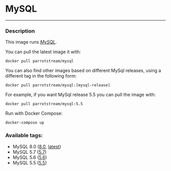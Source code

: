 # **MySQL**
___

### Description

This image runs [*MySQL*](https://www.mysql.com).

You can pull the latest image it with:

    docker pull parrotstream/mysql


You can also find other images based on different MySql releases, using a different tag in the following form:

    docker pull parrotstream/mysql:[mysql-release]


For example, if you want MySql release 5.5 you can pull the image with:

    docker pull parrotstream/mysql:5.5


Run with Docker Compose:

    docker-compose up

### Available tags:

- MySQL 8.0 ([8.0](https://github.com/parrot-stream/docker-mysql/blob/8.0/Dockerfile), [latest](https://github.com/parrot-stream/docker-mysql/blob/latest/Dockerfile))
- MySQL 5.7 ([5.7](https://github.com/parrot-stream/docker-mysql/blob/5.7/Dockerfile))
- MySQL 5.6 ([5.6](https://github.com/parrot-stream/docker-mysql/blob/5.6/Dockerfile))
- MySQL 5.5 ([5.5](https://github.com/parrot-stream/docker-mysql/blob/5.5/Dockerfile))

